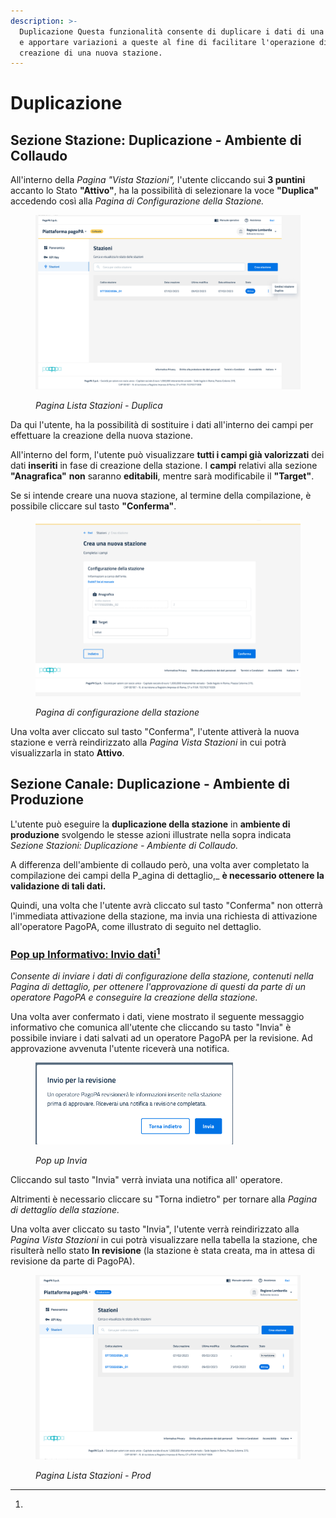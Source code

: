 ```yaml
---
description: >-
  Duplicazione Questa funzionalità consente di duplicare i dati di una stazione
  e apportare variazioni a queste al fine di facilitare l'operazione di
  creazione di una nuova stazione.
---
```


# Duplicazione

## Sezione Stazione: Duplicazione - Ambiente di Collaudo

All'interno della _Pagina "Vista Stazioni",_ l'utente cliccando sui **3 puntini** accanto lo Stato **"Attivo"**, ha la possibilità di selezionare la voce **"Duplica"** accedendo così alla _Pagina di Configurazione della Stazione._&#x20;

<figure><img src="../../../.gitbook/assets/image (182).png" alt=""><figcaption><p><em>Pagina Lista Stazioni - Duplica</em></p></figcaption></figure>

Da qui l'utente, ha la possibilità di sostituire i dati all'interno dei campi per effettuare la creazione della nuova stazione.&#x20;

All'interno del form, l'utente può visualizzare **tutti i campi già valorizzati** dei dati **inseriti** in fase di creazione della stazione. I **campi** relativi alla sezione **"Anagrafica"** **non** saranno **editabili**, mentre sarà modificabile il **"Target"**.&#x20;

Se si intende creare una nuova stazione, al termine della compilazione, è possibile cliccare sul tasto **"Conferma"**.

<figure><img src="../../../.gitbook/assets/image (183).png" alt=""><figcaption><p><em>Pagina di configurazione della stazione</em></p></figcaption></figure>

Una volta aver cliccato sul tasto "Conferma", l'utente attiverà la nuova stazione e verrà reindirizzato alla _Pagina Vista Stazioni_ in cui potrà visualizzarla in stato **Attivo**.

## Sezione Canale: Duplicazione - Ambiente di Produzione

L'utente può eseguire la **duplicazione della stazione** in **ambiente di produzione** svolgendo le stesse azioni illustrate nella sopra indicata _Sezione Stazioni: Duplicazione - Ambiente di Collaudo._&#x20;

A differenza dell'ambiente di collaudo però, una volta aver completato la compilazione dei campi della P_agina di dettaglio,_ **è necessario ottenere la validazione di tali dati.**

Quindi, una volta che l'utente avrà cliccato sul tasto "Conferma" non otterrà l'immediata attivazione della stazione, ma invia una richiesta di attivazione all'operatore PagoPA, come illustrato di seguito nel dettaglio.

### [Pop up Informativo: Invio dati](#user-content-fn-1)[^1]

_Consente di inviare i dati di configurazione della stazione, contenuti nella Pagina di dettaglio, per ottenere l'approvazione di questi da parte di un operatore PagoPA e conseguire la creazione della stazione._

Una volta aver confermato i dati, viene mostrato il seguente messaggio informativo che comunica all'utente che cliccando su tasto "Invia" è possibile inviare i dati salvati ad un operatore PagoPA per la revisione. Ad approvazione avvenuta l'utente riceverà una notifica.

<figure><img src="../../../.gitbook/assets/image (23).png" alt="" width="316"><figcaption><p><em>Pop up Invia</em></p></figcaption></figure>

Cliccando sul tasto "Invia" verrà inviata una notifica all' operatore.

Altrimenti è necessario cliccare su "Torna indietro" per tornare alla _Pagina di dettaglio della stazione._&#x20;

Una volta aver cliccato su tasto "Invia", l'utente verrà reindirizzato alla _Pagina Vista Stazioni_ in cui potrà visualizzare nella tabella la stazione, che risulterà nello stato **In revisione** (la stazione è stata creata, ma in attesa di revisione da parte di PagoPA).

<figure><img src="../../../.gitbook/assets/image (184).png" alt=""><figcaption><p><em>Pagina Lista Stazioni - Prod</em></p></figcaption></figure>

[^1]: 
